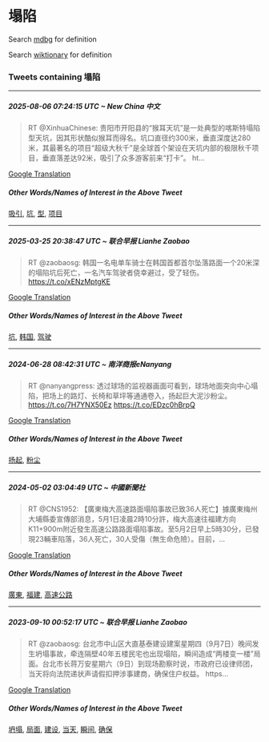 # 塌陷

Search [mdbg](https://www.mdbg.net/chinese/dictionary?page=worddict&wdrst=0&wdqb=塌陷) for definition

Search [wiktionary](https://en.wiktionary.org/wiki/塌陷) for definition

### Tweets containing 塌陷

___
##### 2025-08-06 07:24:15 UTC ~ New China 中文
> RT @XinhuaChinese: 贵阳市开阳县的“猴耳天坑”是一处典型的喀斯特塌陷型天坑，因其形状酷似猴耳而得名。坑口直径约300米，垂直深度达280米，其最著名的项目“超级大秋千”是全球首个架设在天坑内部的极限秋千项目，垂直落差达92米，吸引了众多游客前来“打卡”。 ht…

[Google Translation](https://translate.google.com/?hi=en&tab=TT&sl=zh-CN&tl=en&op=translate&text=RT+%40XinhuaChinese%3A+%E8%B4%B5%E9%98%B3%E5%B8%82%E5%BC%80%E9%98%B3%E5%8E%BF%E7%9A%84%E2%80%9C%E7%8C%B4%E8%80%B3%E5%A4%A9%E5%9D%91%E2%80%9D%E6%98%AF%E4%B8%80%E5%A4%84%E5%85%B8%E5%9E%8B%E7%9A%84%E5%96%80%E6%96%AF%E7%89%B9%E5%A1%8C%E9%99%B7%E5%9E%8B%E5%A4%A9%E5%9D%91%EF%BC%8C%E5%9B%A0%E5%85%B6%E5%BD%A2%E7%8A%B6%E9%85%B7%E4%BC%BC%E7%8C%B4%E8%80%B3%E8%80%8C%E5%BE%97%E5%90%8D%E3%80%82%E5%9D%91%E5%8F%A3%E7%9B%B4%E5%BE%84%E7%BA%A6300%E7%B1%B3%EF%BC%8C%E5%9E%82%E7%9B%B4%E6%B7%B1%E5%BA%A6%E8%BE%BE280%E7%B1%B3%EF%BC%8C%E5%85%B6%E6%9C%80%E8%91%97%E5%90%8D%E7%9A%84%E9%A1%B9%E7%9B%AE%E2%80%9C%E8%B6%85%E7%BA%A7%E5%A4%A7%E7%A7%8B%E5%8D%83%E2%80%9D%E6%98%AF%E5%85%A8%E7%90%83%E9%A6%96%E4%B8%AA%E6%9E%B6%E8%AE%BE%E5%9C%A8%E5%A4%A9%E5%9D%91%E5%86%85%E9%83%A8%E7%9A%84%E6%9E%81%E9%99%90%E7%A7%8B%E5%8D%83%E9%A1%B9%E7%9B%AE%EF%BC%8C%E5%9E%82%E7%9B%B4%E8%90%BD%E5%B7%AE%E8%BE%BE92%E7%B1%B3%EF%BC%8C%E5%90%B8%E5%BC%95%E4%BA%86%E4%BC%97%E5%A4%9A%E6%B8%B8%E5%AE%A2%E5%89%8D%E6%9D%A5%E2%80%9C%E6%89%93%E5%8D%A1%E2%80%9D%E3%80%82+ht%E2%80%A6)
##### Other Words/Names of Interest in the Above Tweet
[吸引](吸引.md), [坑](坑.md), [型](型.md), [项目](项目.md)
___
##### 2025-03-25 20:38:47 UTC ~ 联合早报 Lianhe Zaobao
> RT @zaobaosg: 韩国一名电单车骑士在韩国首都首尔坠落路面一个20米深的塌陷坑后死亡，一名汽车驾驶者侥幸避过，受了轻伤。 https://t.co/xENzMptgKE

[Google Translation](https://translate.google.com/?hi=en&tab=TT&sl=zh-CN&tl=en&op=translate&text=RT+%40zaobaosg%3A+%E9%9F%A9%E5%9B%BD%E4%B8%80%E5%90%8D%E7%94%B5%E5%8D%95%E8%BD%A6%E9%AA%91%E5%A3%AB%E5%9C%A8%E9%9F%A9%E5%9B%BD%E9%A6%96%E9%83%BD%E9%A6%96%E5%B0%94%E5%9D%A0%E8%90%BD%E8%B7%AF%E9%9D%A2%E4%B8%80%E4%B8%AA20%E7%B1%B3%E6%B7%B1%E7%9A%84%E5%A1%8C%E9%99%B7%E5%9D%91%E5%90%8E%E6%AD%BB%E4%BA%A1%EF%BC%8C%E4%B8%80%E5%90%8D%E6%B1%BD%E8%BD%A6%E9%A9%BE%E9%A9%B6%E8%80%85%E4%BE%A5%E5%B9%B8%E9%81%BF%E8%BF%87%EF%BC%8C%E5%8F%97%E4%BA%86%E8%BD%BB%E4%BC%A4%E3%80%82+https%3A%2F%2Ft.co%2FxENzMptgKE)
##### Other Words/Names of Interest in the Above Tweet
[坑](坑.md), [韩国](韩国.md), [驾驶](驾驶.md)
___
##### 2024-06-28 08:42:31 UTC ~ 南洋商报eNanyang
> RT @nanyangpress: 透过球场的监视器画面可看到，球场地面突向中心塌陷，把场上的路灯、长椅和草坪等通通卷入，扬起巨大泥沙粉尘。 https://t.co/7H7YNX50Ez https://t.co/EDzc0hBrpQ

[Google Translation](https://translate.google.com/?hi=en&tab=TT&sl=zh-CN&tl=en&op=translate&text=RT+%40nanyangpress%3A+%E9%80%8F%E8%BF%87%E7%90%83%E5%9C%BA%E7%9A%84%E7%9B%91%E8%A7%86%E5%99%A8%E7%94%BB%E9%9D%A2%E5%8F%AF%E7%9C%8B%E5%88%B0%EF%BC%8C%E7%90%83%E5%9C%BA%E5%9C%B0%E9%9D%A2%E7%AA%81%E5%90%91%E4%B8%AD%E5%BF%83%E5%A1%8C%E9%99%B7%EF%BC%8C%E6%8A%8A%E5%9C%BA%E4%B8%8A%E7%9A%84%E8%B7%AF%E7%81%AF%E3%80%81%E9%95%BF%E6%A4%85%E5%92%8C%E8%8D%89%E5%9D%AA%E7%AD%89%E9%80%9A%E9%80%9A%E5%8D%B7%E5%85%A5%EF%BC%8C%E6%89%AC%E8%B5%B7%E5%B7%A8%E5%A4%A7%E6%B3%A5%E6%B2%99%E7%B2%89%E5%B0%98%E3%80%82+https%3A%2F%2Ft.co%2F7H7YNX50Ez+https%3A%2F%2Ft.co%2FEDzc0hBrpQ)
##### Other Words/Names of Interest in the Above Tweet
[扬起](扬起.md), [粉尘](粉尘.md)
___
##### 2024-05-02 03:04:49 UTC ~ 中國新聞社
> RT @CNS1952: 【廣東梅大高速路面塌陷事故已致36人死亡】據廣東梅州大埔縣委宣傳部消息，5月1日凌晨2時10分許，梅大高速往福建方向K11+900m附近發生高速公路路面塌陷事故。至5月2日早上5時30分，已發現23輛車陷落，36人死亡，30人受傷（無生命危險）。目前，…

[Google Translation](https://translate.google.com/?hi=en&tab=TT&sl=zh-CN&tl=en&op=translate&text=RT+%40CNS1952%3A+%E3%80%90%E5%BB%A3%E6%9D%B1%E6%A2%85%E5%A4%A7%E9%AB%98%E9%80%9F%E8%B7%AF%E9%9D%A2%E5%A1%8C%E9%99%B7%E4%BA%8B%E6%95%85%E5%B7%B2%E8%87%B436%E4%BA%BA%E6%AD%BB%E4%BA%A1%E3%80%91%E6%93%9A%E5%BB%A3%E6%9D%B1%E6%A2%85%E5%B7%9E%E5%A4%A7%E5%9F%94%E7%B8%A3%E5%A7%94%E5%AE%A3%E5%82%B3%E9%83%A8%E6%B6%88%E6%81%AF%EF%BC%8C5%E6%9C%881%E6%97%A5%E5%87%8C%E6%99%A82%E6%99%8210%E5%88%86%E8%A8%B1%EF%BC%8C%E6%A2%85%E5%A4%A7%E9%AB%98%E9%80%9F%E5%BE%80%E7%A6%8F%E5%BB%BA%E6%96%B9%E5%90%91K11%2B900m%E9%99%84%E8%BF%91%E7%99%BC%E7%94%9F%E9%AB%98%E9%80%9F%E5%85%AC%E8%B7%AF%E8%B7%AF%E9%9D%A2%E5%A1%8C%E9%99%B7%E4%BA%8B%E6%95%85%E3%80%82%E8%87%B35%E6%9C%882%E6%97%A5%E6%97%A9%E4%B8%8A5%E6%99%8230%E5%88%86%EF%BC%8C%E5%B7%B2%E7%99%BC%E7%8F%BE23%E8%BC%9B%E8%BB%8A%E9%99%B7%E8%90%BD%EF%BC%8C36%E4%BA%BA%E6%AD%BB%E4%BA%A1%EF%BC%8C30%E4%BA%BA%E5%8F%97%E5%82%B7%EF%BC%88%E7%84%A1%E7%94%9F%E5%91%BD%E5%8D%B1%E9%9A%AA%EF%BC%89%E3%80%82%E7%9B%AE%E5%89%8D%EF%BC%8C%E2%80%A6)
##### Other Words/Names of Interest in the Above Tweet
[廣東](廣東.md), [福建](福建.md), [高速公路](高速公路.md)
___
##### 2023-09-10 00:52:17 UTC ~ 联合早报 Lianhe Zaobao
> RT @zaobaosg: 台北市中山区大直基泰建设建案星期四（9月7日）晚间发生坍塌事故，牵连隔壁40年五楼民宅也出现塌陷，瞬间造成“两楼变一楼”局面。台北市长蒋万安星期六（9日）到现场勘察时说，市政府已设律师团，当天将向法院递状声请假扣押涉事建商，确保住户权益。 https…

[Google Translation](https://translate.google.com/?hi=en&tab=TT&sl=zh-CN&tl=en&op=translate&text=RT+%40zaobaosg%3A+%E5%8F%B0%E5%8C%97%E5%B8%82%E4%B8%AD%E5%B1%B1%E5%8C%BA%E5%A4%A7%E7%9B%B4%E5%9F%BA%E6%B3%B0%E5%BB%BA%E8%AE%BE%E5%BB%BA%E6%A1%88%E6%98%9F%E6%9C%9F%E5%9B%9B%EF%BC%889%E6%9C%887%E6%97%A5%EF%BC%89%E6%99%9A%E9%97%B4%E5%8F%91%E7%94%9F%E5%9D%8D%E5%A1%8C%E4%BA%8B%E6%95%85%EF%BC%8C%E7%89%B5%E8%BF%9E%E9%9A%94%E5%A3%8140%E5%B9%B4%E4%BA%94%E6%A5%BC%E6%B0%91%E5%AE%85%E4%B9%9F%E5%87%BA%E7%8E%B0%E5%A1%8C%E9%99%B7%EF%BC%8C%E7%9E%AC%E9%97%B4%E9%80%A0%E6%88%90%E2%80%9C%E4%B8%A4%E6%A5%BC%E5%8F%98%E4%B8%80%E6%A5%BC%E2%80%9D%E5%B1%80%E9%9D%A2%E3%80%82%E5%8F%B0%E5%8C%97%E5%B8%82%E9%95%BF%E8%92%8B%E4%B8%87%E5%AE%89%E6%98%9F%E6%9C%9F%E5%85%AD%EF%BC%889%E6%97%A5%EF%BC%89%E5%88%B0%E7%8E%B0%E5%9C%BA%E5%8B%98%E5%AF%9F%E6%97%B6%E8%AF%B4%EF%BC%8C%E5%B8%82%E6%94%BF%E5%BA%9C%E5%B7%B2%E8%AE%BE%E5%BE%8B%E5%B8%88%E5%9B%A2%EF%BC%8C%E5%BD%93%E5%A4%A9%E5%B0%86%E5%90%91%E6%B3%95%E9%99%A2%E9%80%92%E7%8A%B6%E5%A3%B0%E8%AF%B7%E5%81%87%E6%89%A3%E6%8A%BC%E6%B6%89%E4%BA%8B%E5%BB%BA%E5%95%86%EF%BC%8C%E7%A1%AE%E4%BF%9D%E4%BD%8F%E6%88%B7%E6%9D%83%E7%9B%8A%E3%80%82+https%E2%80%A6)
##### Other Words/Names of Interest in the Above Tweet
[坍塌](坍塌.md), [局面](局面.md), [建设](建设.md), [当天](当天.md), [瞬间](瞬间.md), [确保](确保.md)

